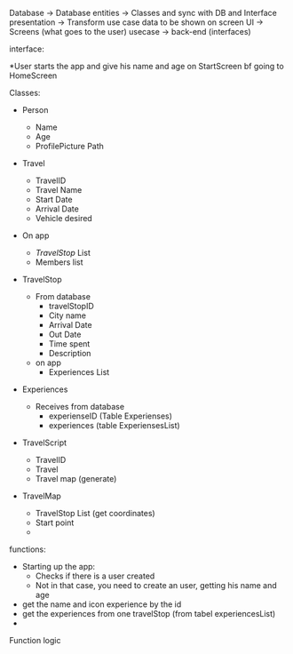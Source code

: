 Database -> Database
entities -> Classes and sync with DB and Interface
presentation -> Transform use case data to be shown on screen
UI -> Screens (what goes to the user)
usecase -> back-end (interfaces) 


interface:

*User starts the app and give his name and age on StartScreen bf going to HomeScreen 

Classes:

- Person
  - Name
  - Age
  - ProfilePicture Path

- Travel
  - TravelID
  - Travel Name
  - Start Date
  - Arrival Date
  - Vehicle desired

- On app
  - *TravelStop* List
  - Members list

- TravelStop
  - From database
    - travelStopID
    - City name
    - Arrival Date
    - Out Date
    - Time spent
    - Description 
  - on app
    - Experiences List

- Experiences
  - Receives from database
    - experienseID (Table Experienses)
    - experiences (table ExperiensesList)

- TravelScript
    - TravelID
    - Travel
    - Travel map (generate)


- TravelMap
  - TravelStop List (get coordinates)
  - Start point
  - 



functions:
  - Starting up the app:
    - Checks if there is a user created
    - Not in that case, you need to create an user, getting his name and age
  - get the name and icon experience by the id
  - get the experiences from one travelStop (from tabel experiencesList)
  - 


Function logic
